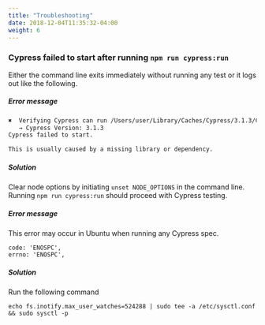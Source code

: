 ```yaml
---
title: "Troubleshooting"
date: 2018-12-04T11:35:32-04:00
weight: 6
---
```


### Cypress failed to start after running `npm run cypress:run`

Either the command line exits immediately without running any test or it logs out like the following.

##### Error message

```sh
✖  Verifying Cypress can run /Users/user/Library/Caches/Cypress/3.1.3/Cypress.app
   → Cypress Version: 3.1.3
Cypress failed to start.

This is usually caused by a missing library or dependency.
```

##### Solution

Clear node options by initiating `unset NODE_OPTIONS` in the command line. Running `npm run cypress:run` should proceed with Cypress testing.

##### Error message

This error may occur in Ubuntu when running any Cypress spec.

```
code: 'ENOSPC',
errno: 'ENOSPC',
```
##### Solution

Run the following command

```
echo fs.inotify.max_user_watches=524288 | sudo tee -a /etc/sysctl.conf && sudo sysctl -p
```

